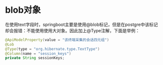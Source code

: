 # blob对象

在使用text字段时，springboot主要是使用@blob标记，但是在postgre中该标记却会报错：不能使用使用大对象。因此加上@Type注解，下面是举例：

```java
@ApiModelProperty(value = "该终端采集的会话四元组")
@Lob
@Type(type = "org.hibernate.type.TextType")
@Column(name = "session_keys")
private String sessionKeys;
```

